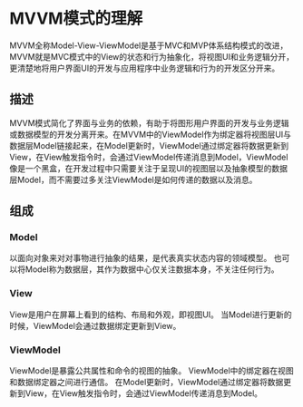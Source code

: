 # MVVM模式的理解
MVVM全称Model-View-ViewModel是基于MVC和MVP体系结构模式的改进，MVVM就是MVC模式中的View的状态和行为抽象化，将视图UI和业务逻辑分开，更清楚地将用户界面UI的开发与应用程序中业务逻辑和行为的开发区分开来。

## 描述
MVVM模式简化了界面与业务的依赖，有助于将图形用户界面的开发与业务逻辑或数据模型的开发分离开来。在MVVM中的ViewModel作为绑定器将视图层UI与数据层Model链接起来，在Model更新时，ViewModel通过绑定器将数据更新到View，在View触发指令时，会通过ViewModel传递消息到Model，ViewModel像是一个黑盒，在开发过程中只需要关注于呈现UI的视图层以及抽象模型的数据层Model，而不需要过多关注ViewModel是如何传递的数据以及消息。

## 组成
### Model
以面向对象来对对事物进行抽象的结果，是代表真实状态内容的领域模型。
也可以将Model称为数据层，其作为数据中心仅关注数据本身，不关注任何行为。
### View
View是用户在屏幕上看到的结构、布局和外观，即视图UI。
当Model进行更新的时候，ViewModel会通过数据绑定更新到View。
### ViewModel
ViewModel是暴露公共属性和命令的视图的抽象。
ViewModel中的绑定器在视图和数据绑定器之间进行通信。
在Model更新时，ViewModel通过绑定器将数据更新到View，在View触发指令时，会通过ViewModel传递消息到Model。